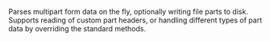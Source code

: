 Parses multipart form data on the fly, optionally writing file parts to disk.  Supports reading of custom part headers, or handling different types of part data by overriding the standard methods.